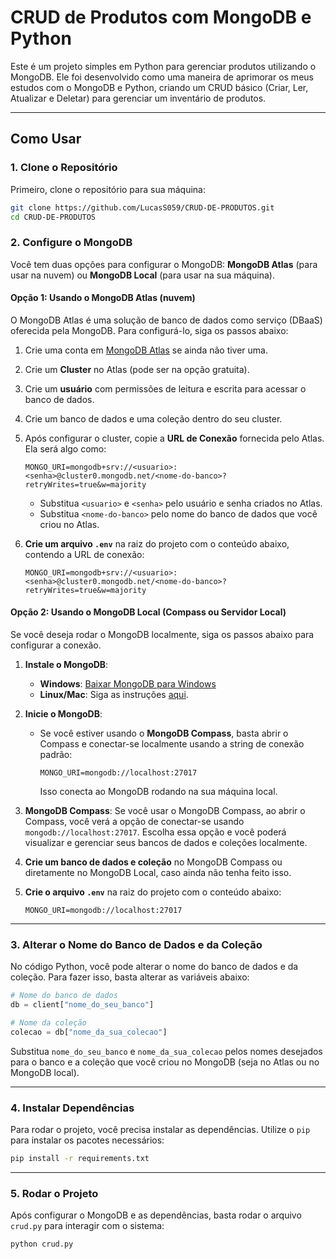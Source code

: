 # CRUD de Produtos com MongoDB e Python

Este é um projeto simples em Python para gerenciar produtos utilizando o MongoDB. Ele foi desenvolvido como uma maneira de aprimorar os meus estudos com o MongoDB e Python, criando um CRUD básico (Criar, Ler, Atualizar e Deletar) para gerenciar um inventário de produtos.

---

## Como Usar

### 1. Clone o Repositório

Primeiro, clone o repositório para sua máquina:

```bash
git clone https://github.com/LucasS059/CRUD-DE-PRODUTOS.git
cd CRUD-DE-PRODUTOS
```

### 2. Configure o MongoDB

Você tem duas opções para configurar o MongoDB: **MongoDB Atlas** (para usar na nuvem) ou **MongoDB Local** (para usar na sua máquina).

#### Opção 1: Usando o MongoDB Atlas (nuvem)

O MongoDB Atlas é uma solução de banco de dados como serviço (DBaaS) oferecida pela MongoDB. Para configurá-lo, siga os passos abaixo:

1. Crie uma conta em [MongoDB Atlas](https://www.mongodb.com/cloud/atlas) se ainda não tiver uma.
2. Crie um **Cluster** no Atlas (pode ser na opção gratuita).
3. Crie um **usuário** com permissões de leitura e escrita para acessar o banco de dados.
4. Crie um banco de dados e uma coleção dentro do seu cluster.
5. Após configurar o cluster, copie a **URL de Conexão** fornecida pelo Atlas. Ela será algo como:

   ```env
   MONGO_URI=mongodb+srv://<usuario>:<senha>@cluster0.mongodb.net/<nome-do-banco>?retryWrites=true&w=majority
   ```

   - Substitua `<usuario>` e `<senha>` pelo usuário e senha criados no Atlas.
   - Substitua `<nome-do-banco>` pelo nome do banco de dados que você criou no Atlas.

6. **Crie um arquivo `.env`** na raiz do projeto com o conteúdo abaixo, contendo a URL de conexão:

   ```env
   MONGO_URI=mongodb+srv://<usuario>:<senha>@cluster0.mongodb.net/<nome-do-banco>?retryWrites=true&w=majority
   ```

#### Opção 2: Usando o MongoDB Local (Compass ou Servidor Local)

Se você deseja rodar o MongoDB localmente, siga os passos abaixo para configurar a conexão.

1. **Instale o MongoDB**:

   - **Windows**: [Baixar MongoDB para Windows](https://www.mongodb.com/try/download/community)
   - **Linux/Mac**: Siga as instruções [aqui](https://docs.mongodb.com/manual/installation/).

2. **Inicie o MongoDB**:
   - Se você estiver usando o **MongoDB Compass**, basta abrir o Compass e conectar-se localmente usando a string de conexão padrão:
     ```env
     MONGO_URI=mongodb://localhost:27017
     ```
     Isso conecta ao MongoDB rodando na sua máquina local.

3. **MongoDB Compass**: Se você usar o MongoDB Compass, ao abrir o Compass, você verá a opção de conectar-se usando `mongodb://localhost:27017`. Escolha essa opção e você poderá visualizar e gerenciar seus bancos de dados e coleções localmente.

4. **Crie um banco de dados e coleção** no MongoDB Compass ou diretamente no MongoDB Local, caso ainda não tenha feito isso.

5. **Crie o arquivo `.env`** na raiz do projeto com o conteúdo abaixo:

   ```env
   MONGO_URI=mongodb://localhost:27017
   ```

---

### 3. Alterar o Nome do Banco de Dados e da Coleção

No código Python, você pode alterar o nome do banco de dados e da coleção. Para fazer isso, basta alterar as variáveis abaixo:

```python
# Nome do banco de dados
db = client["nome_do_seu_banco"]

# Nome da coleção
colecao = db["nome_da_sua_colecao"]
```

Substitua `nome_do_seu_banco` e `nome_da_sua_colecao` pelos nomes desejados para o banco e a coleção que você criou no MongoDB (seja no Atlas ou no MongoDB local).

---

### 4. Instalar Dependências

Para rodar o projeto, você precisa instalar as dependências. Utilize o `pip` para instalar os pacotes necessários:

```bash
pip install -r requirements.txt
```

---

### 5. Rodar o Projeto

Após configurar o MongoDB e as dependências, basta rodar o arquivo `crud.py` para interagir com o sistema:

```bash
python crud.py
```
